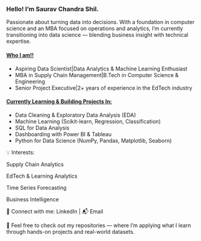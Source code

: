 <h3>Hello! I’m Saurav Chandra Shil.</h3>
Passionate about turning data into decisions. With a foundation in computer science and an MBA focused on operations and analytics, I’m currently transitioning into data science — blending business insight with technical expertise.

<h4><u>Who I am!!</u></h4>
<ul>
  <li>Aspiring Data Scientist|Data Analytics & Machine Learning Enthusiast</li>
  <li>MBA in Supply Chain Management|B.Tech in Computer Science & Engineering</li>
  <li>Senior Project Executive|2+ years of experience in the EdTech industry</li>
</ul>


<h4><u>Currently Learning & Building Projects In:</u></h4>
<ul>
  <li>Data Cleaning & Exploratory Data Analysis (EDA)</li>
  <li>Machine Learning (Scikit-learn, Regression, Classification)</li>
  <li>SQL for Data Analysis</li>
  <li>Dashboarding with Power BI & Tableau</li>
  <li>Python for Data Science (NumPy, Pandas, Matplotlib, Seaborn)</li>
</ul>


💡 Interests:

Supply Chain Analytics

EdTech & Learning Analytics

Time Series Forecasting

Business Intelligence

🔗 Connect with me:
LinkedIn | 📬 Email

📁 Feel free to check out my repositories — where I’m applying what I learn through hands-on projects and real-world datasets.

